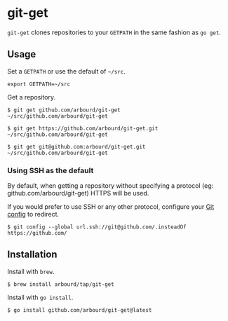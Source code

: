 # git-get

`git-get` clones repositories to your `GETPATH` in the same fashion as `go get`.

## Usage

Set a `GETPATH` or use the default of `~/src`.

```shell
export GETPATH=~/src
```

Get a repository.

```console
$ git get github.com/arbourd/git-get
~/src/github.com/arbourd/git-get

$ git get https://github.com/arbourd/git-get.git
~/src/github.com/arbourd/git-get

$ git get git@github.com:arbourd/git-get.git
~/src/github.com/arbourd/git-get
```

### Using SSH as the default

By default, when getting a repository without specifying a protocol (eg: github.com/arbourd/git-get) HTTPS will be used.

If you would prefer to use SSH or any other protocol, configure your [Git config](https://git-scm.com/docs/git-config#Documentation/git-config.txt-urlltbasegtinsteadOf) to redirect.

```console
$ git config --global url.ssh://git@github.com/.insteadOf https://github.com/
```

## Installation

Install with `brew`.

```console
$ brew install arbourd/tap/git-get
```

Install with `go install`.

```console
$ go install github.com/arbourd/git-get@latest
```
